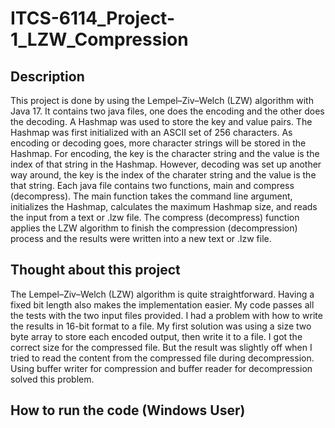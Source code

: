 # ITCS-6114_Project-1_LZW_Compression


## Description
This project is done by using the Lempel–Ziv–Welch (LZW) algorithm with Java 17. It contains two java files, one does the encoding and the other does the decoding.
A Hashmap was used to store the key and value pairs. The Hashmap was first initialized with an ASCII set of 256 characters. As encoding or decoding goes, more character 
strings will be stored in the Hashmap. For encoding, the key is the character string and the value is the index of that string in the Hashmap. However, decoding was set up 
another way around, the key is the index of the charater string and the value is the that string. Each java file contains two functions, main and compress (decompress). 
The main function takes the command line argument, initializes the Hashmap, calculates the maximum Hashmap size, and reads the input from a text or .lzw file.
The compress (decompress) function applies the LZW algorithm to finish the compression (decompression) process and the results were written into a new text or .lzw file.

## Thought about this project
The Lempel–Ziv–Welch (LZW) algorithm is quite straightforward. Having a fixed bit length also makes the implementation easier. My code passes all the tests with the 
two input files provided. I had a problem with how to write the results in 16-bit format to a file. My first solution was using a size two byte array to store each encoded output,
then write it to a file. I got the correct size for the compressed file. But the result was slightly off when I tried to read the content from the compressed file 
during decompression. Using buffer writer for compression and buffer reader for decompression solved this problem.

## How to run the code (Windows User)


```

```
